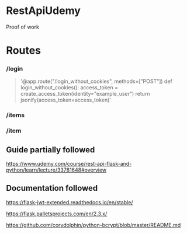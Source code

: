 # RestApiUdemy
 Proof of work

# Routes

### /login
> '@app.route("/login_without_cookies", methods=["POST"])
def login_without_cookies():
    access_token = create_access_token(identity="example_user")
    return jsonify(access_token=access_token)'

### /items
### /item


## Guide partially followed
https://www.udemy.com/course/rest-api-flask-and-python/learn/lecture/33781648#overview

## Documentation followed
https://flask-jwt-extended.readthedocs.io/en/stable/

https://flask.palletsprojects.com/en/2.3.x/

https://github.com/corydolphin/python-bcrypt/blob/master/README.md